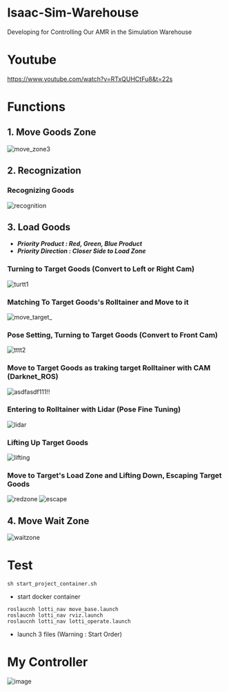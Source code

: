 # Isaac-Sim-Warehouse
Developing for Controlling Our AMR in the Simulation Warehouse
# Youtube
https://www.youtube.com/watch?v=RTxQUHCtFu8&t=22s

# Functions

## 1. Move Goods Zone
![move_zone3](https://user-images.githubusercontent.com/69780812/134845081-dd31feb5-75cc-4130-b854-2db6fc269621.gif)

## 2. Recognization
### Recognizing Goods 
![recognition](https://user-images.githubusercontent.com/69780812/134845295-2a4f372a-e6f3-4f5b-bfd5-1767c1931d67.gif)

## 3. Load Goods
- ***Priority Product : Red, Green, Blue Product***
- ***Priority Direction : Closer Side to Load Zone***
### Turning to Target Goods (Convert to Left or Right Cam)
![turtt1](https://user-images.githubusercontent.com/69780812/134846452-e8fcd74e-0a13-443b-b873-cfc0ee38cfff.gif)
### Matching To Target Goods's Rolltainer and Move to it
![move_target_](https://user-images.githubusercontent.com/69780812/134846608-22bc5383-d1d1-4e30-8812-1feca285aca7.gif)
### Pose Setting, Turning to Target Goods (Convert to Front Cam) 
![tttt2](https://user-images.githubusercontent.com/69780812/134846500-49703114-d4ac-42e7-9a03-05f3b924607d.gif)
### Move to Target Goods as traking target Rolltainer with CAM (Darknet_ROS)
![asdfasdf111!!](https://user-images.githubusercontent.com/69780812/134847356-76aa92a9-a739-43ac-9f66-f7d568c70079.gif)

### Entering to Rolltainer with Lidar (Pose Fine Tuning)
![lidar](https://user-images.githubusercontent.com/69780812/134851911-3aa10103-282d-4709-86fa-9fa4ad6746fe.gif)

### Lifting Up Target Goods
![lifting](https://user-images.githubusercontent.com/69780812/134853100-e15a0f5f-9b3f-42b4-a2fb-6141181fca87.gif)


### Move to Target's Load Zone and Lifting Down, Escaping Target Goods
![redzone](https://user-images.githubusercontent.com/69780812/134853591-55e8d022-5323-425a-b5f0-a0c2589832df.gif)
![escape](https://user-images.githubusercontent.com/69780812/134853618-a9da8883-1a18-4919-8fbc-65d9f807a78e.gif)

## 4. Move Wait Zone
![waitzone](https://user-images.githubusercontent.com/69780812/134853881-ab8d8799-3db4-43f3-bfe5-6b50619f199e.gif)

# Test
```shell
sh start_project_container.sh
```
- start docker container
```shell
roslaucnh lotti_nav move_base.launch
roslaucnh lotti_nav rviz.launch
roslaucnh lotti_nav lotti_operate.launch
```
- launch 3 files (Warning : Start Order)

# My Controller
![image](https://user-images.githubusercontent.com/69780812/134954654-9cdda1a1-91b0-44b5-86af-de8e2406de6e.png)


